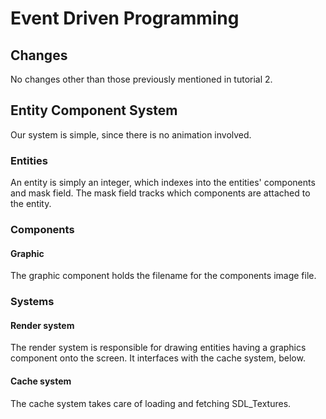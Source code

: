 # Event Driven Programming

## Changes
No changes other than those previously mentioned in tutorial 2.

## Entity Component System
Our system is simple, since there is no animation involved.
### Entities
An entity is simply an integer, which indexes into the entities' components and
mask field.  The mask field tracks which components are attached to the
entity.

### Components
#### Graphic
The graphic component holds the filename for the components image file.

### Systems
#### Render system
The render system is responsible for drawing entities having a graphics
component onto the screen.  It interfaces with the cache system, below.
#### Cache system
The cache system takes care of loading and fetching SDL\_Textures.
